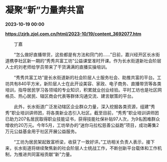 # 凝聚“新”力量奔共富

**2023-10-19 00:00**

**https://zjrb.zjol.com.cn/html/2023-10/19/content_3692077.htm**

　　丁嘉

　　“怎么做好直播带货，这些都是有方法和窍门的……”日前，嘉兴经开区长水街道槜李社区新一期的“秀秀共富工坊”公益课堂准时开课。作为长水街道新社会阶层人士的刘老师给学员带来了干货满满的直播实操培训。

　　“秀秀共富工坊”是长水街道新的社会阶层人士服务社会、助推共富的平台。工坊共有840平方米，新阶层人士在此开设美容、家政、电子商务、直播带货等各类培训，指导居民学习各领域的专业知识，积累就业创业经验。平时工坊也是社区网格员、热心居民、辖区商会代表等群体沟通交流、建言献策的平台。

　　此外，长水街道广泛发动辖区企业群众力量，深入挖掘各类资源，组建“秀秀”职业培训讲师团，将各类新业态引入社区。截至目前，“秀秀”职业培训讲师团已助力207名居民取得职业技能证书，获得技能社保补贴97人次，为9名困难群众增收约20万元。今年5月，工坊举办的“迷你马拉松慈善公益跑”项目，成功筹集2万元公益基金用于社区开展公益服务。

　　“工坊为居民架起致富桥梁，收获了一致好评。”工坊相关负责人表示，接下来，长水街道将继续聚焦新的社会阶层人士统战工作，不断创新平台载体和工作机制，为推进共同富裕贡献“新”力量。